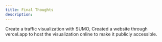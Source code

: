 ```yaml
---
title: Final Thoughts
description:
---
```

Create a traffic visualization with SUMO, Created a website through vercel.app to host the visualization online to make it publicly accessible.
